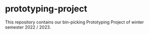# prototyping-project
This repository contains our bin-picking Prototyping Project of winter semester 2022 / 2023.
